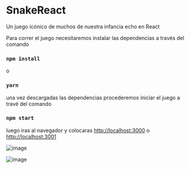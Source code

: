 # SnakeReact
Un juego icónico de muchos de nuestra infancia echo en React 

Para correr el juego necesitaremos instalar las dependencias a través del comando 
### `npm install`
o 

### `yarn`

una vez descargadas las dependencias procederemos iniciar el juego
a travé del comando 

### `npm start`

luego iras al navegador y colocaras  [http://localhost:3000](http://localhost:3000)  o  [http://localhost:3001](http://localhost:3001) 

![image](https://user-images.githubusercontent.com/121703302/210159408-7869ffa2-f2de-4ed9-9826-12493c407e65.png)


![image](https://user-images.githubusercontent.com/121703302/210159425-e2a4713a-99ad-4a4b-b0a6-ea7d3650aecf.png)

